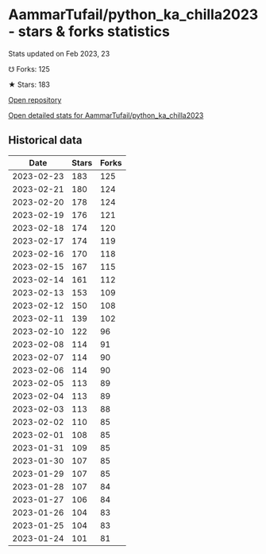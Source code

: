 # AammarTufail/python_ka_chilla2023 - stars & forks statistics

Stats updated on Feb 2023, 23

☋ Forks: 125

★ Stars: 183

[Open repository](https://github.com/AammarTufail/python_ka_chilla2023)

[Open detailed stats for AammarTufail/python_ka_chilla2023](https://reviewgithub.com/rep/AammarTufail/python_ka_chilla2023)

## Historical data
| Date | Stars | Forks |
|------|-------|-------|
| 2023-02-23 | 183 | 125 | 
| 2023-02-21 | 180 | 124 | 
| 2023-02-20 | 178 | 124 | 
| 2023-02-19 | 176 | 121 | 
| 2023-02-18 | 174 | 120 | 
| 2023-02-17 | 174 | 119 | 
| 2023-02-16 | 170 | 118 | 
| 2023-02-15 | 167 | 115 | 
| 2023-02-14 | 161 | 112 | 
| 2023-02-13 | 153 | 109 | 
| 2023-02-12 | 150 | 108 | 
| 2023-02-11 | 139 | 102 | 
| 2023-02-10 | 122 | 96 | 
| 2023-02-08 | 114 | 91 | 
| 2023-02-07 | 114 | 90 | 
| 2023-02-06 | 114 | 90 | 
| 2023-02-05 | 113 | 89 | 
| 2023-02-04 | 113 | 89 | 
| 2023-02-03 | 113 | 88 | 
| 2023-02-02 | 110 | 85 | 
| 2023-02-01 | 108 | 85 | 
| 2023-01-31 | 109 | 85 | 
| 2023-01-30 | 107 | 85 | 
| 2023-01-29 | 107 | 85 | 
| 2023-01-28 | 107 | 84 | 
| 2023-01-27 | 106 | 84 | 
| 2023-01-26 | 104 | 83 | 
| 2023-01-25 | 104 | 83 | 
| 2023-01-24 | 101 | 81 | 

